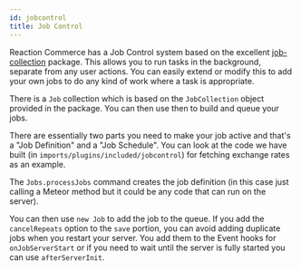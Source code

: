```yaml
---
id: jobcontrol
title: Job Control
---
```

    
Reaction Commerce has a Job Control system based on the excellent [job-collection](https://atmospherejs.com/vsivsi/job-collection) package. This allows you to run tasks in the background, separate from any user actions. You can easily extend or modify this to add your own jobs to do any kind of work where a task is appropriate.

There is a `Job` collection which is based on the `JobCollection` object provided in the package. You can then use then to build and queue your jobs.

There are essentially two parts you need to make your job active and that's a "Job Definition" and a "Job Schedule". You can look at the code we have built (in `imports/plugins/included/jobcontrol`) for fetching exchange rates as an example.

The `Jobs.processJobs` command creates the job definition (in this case just calling a Meteor method but it could be any code that can run on the server).

You can then use `new Job` to add the job to the queue. If you add the `cancelRepeats` option to the `save` portion, you can avoid adding duplicate jobs when you restart your server. You add them to the Event hooks for `onJobServerStart` or if you need to wait until the server is fully started you can use `afterServerInit`.

